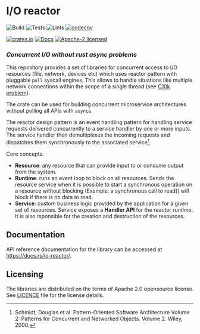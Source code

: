 # I/O reactor

![Build](https://github.com/rust-amplify/io-reactor/workflows/Build/badge.svg)
![Tests](https://github.com/rust-amplify/io-reactor/workflows/Tests/badge.svg)
![Lints](https://github.com/rust-amplify/io-reactor/workflows/Lints/badge.svg)
[![codecov](https://codecov.io/gh/rust-amplify/io-reactor/branch/master/graph/badge.svg)](https://codecov.io/gh/rust-amplify/io-reactor)

[![crates.io](https://img.shields.io/crates/v/io-reactor)](https://crates.io/crates/io-reactor)
[![Docs](https://docs.rs/io-reactor/badge.svg)](https://docs.rs/io-reactor)
[![Apache-2 licensed](https://img.shields.io/crates/l/io-reactor)](./LICENSE)

### _Concurrent I/O without rust async problems_

This repository provides a set of libraries for concurrent access to I/O
resources (file, network, devices etc) which uses reactor pattern with
pluggable `poll` syscall engines. This allows to handle situations like
multiple network connections within the scope of a single thread (see 
[C10k problem]).

The crate can be used for building concurrent microservice architectures 
without polling all APIs with `async`s.

The reactor design pattern is an event handling pattern for handling service 
requests delivered concurrently to a service handler by one or more inputs. 
The service handler then demultiplexes the incoming requests and dispatches 
them synchronously to the associated service[^1].

Core concepts:
- **Resource**: any resource that can provide input to or consume output from 
  the system.
- **Runtime**: runs an event loop to block on all resources. Sends the resource
  service when it is possible to start a synchronous operation on a resource 
  without blocking (Example: a synchronous call to read() will block if there 
  is no data to read.
- **Service**: custom business logic provided by the application for a given
  set of resources. Service exposes a **Handler API** for the reactor *runtime*.
  It is also rsponsible for the creation and destruction of the resources.


## Documentation

API reference documentation for the library can be accessed at
<https://docs.rs/io-reactor/>.


## Licensing

The libraries are distributed on the terms of Apache 2.0 opensource license.
See [LICENCE](LICENSE) file for the license details.

[C10k problem]: https://en.wikipedia.org/wiki/C10k_problem
[^1]: Schmidt, Douglas et al. Pattern-Oriented Software Architecture Volume 2: Patterns for Concurrent and Networked Objects. Volume 2. Wiley, 2000.
